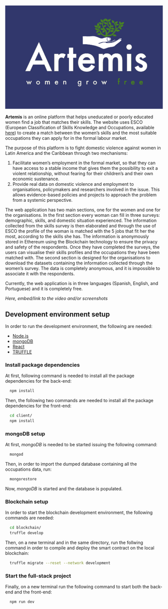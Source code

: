 ![](./client/src/images/logos/logoX.png)

**Artemis** is an online platform that helps uneducated or poorly educated women find a job that matches their skills. The website uses ESCO (European Classification of Skills Knowledge and Occupations, available [here](https://ec.europa.eu/esco/portal/home)) to create a match between the women’s skills and the most suitable occupations they can apply for in the formal labour market.

The purpose of this platform is to fight domestic violence against women in Latin America and the Caribbean through two mechanisms:
1. Facilitate women’s employment in the formal market, so that they can have access to a stable income that gives them the possibility to exit a violent relationship, without fearing for their children’s and their own economic sustenance. 
2. Provide real data on domestic violence and employment to organisations, policymakers and researchers involved in the issue. This allows evidence-based policies and projects to approach the problem from a systemic perspective.

The web application has two main sections, one for the women and one for the organisations. In the first section every woman can fill in three surveys: demographic, skills, and domestic situation experienced. The information collected from the skills survey is then elaborated and through the use of ESCO the profile of the woman is matched with the 5 jobs that fit her the most, according to the skills she has. The information is anonymously stored in Ethereum using the Blockchain technology to ensure the privacy and safety of the respondents. Once they have completed the surveys, the users can visualise their skills profiles and the occupations they have been matched with.
The second section is designed for the organisations to download the datasets containing the information collected through the women’s survey. The data is completely anonymous, and it is impossible to associate it with the respondents.

Currently, the web application is in three languages (Spanish, English, and Portuguese) and it is completely free.

_Here, embed/link to the video and/or screenshots_


## Development environment setup

In order to run the development environment, the following are needed:
  * [Node.js](https://nodejs.org/en/)
  * [mongoDB](https://www.mongodb.com/)
  * [React](https://reactjs.org/)
  * [TRUFFLE](https://www.trufflesuite.com/)

### Install package dependencies
At first, following command is needed to install all the package dependencies for the back-end:
```bash
  npm install
```
Then, the following two commands are needed to install all the package dependencies for the front-end:
```bash
  cd client/
  npm install
```

### mongoDB setup
At first, _mongoDB_ is needed to be started issuing the following command:
```bash
  mongod
```

Then, in order to import the dumped database containing all the occupations data, run:
```bash
  mongorestore
```

Now, _mongoDB_ is started and the database is populated.

### Blockchain setup
In order to start the blockchain development environment, the following commands are needed:
```bash
  cd blockchain/
  truffle develop
```

Then, on a new terminal and in the same directory, run the follwing command in order to compile and deploy the smart contract on the local blockchain:
```bash
  truffle migrate --reset --network development
```

### Start the full-stack project
Finally, on a new terminal run the following command to start both the back-end and the front-end:
```bash
  npm run dev
```